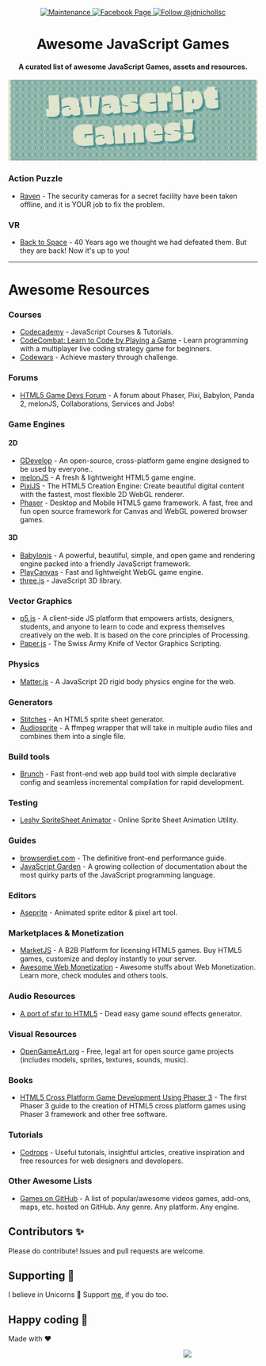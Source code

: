<p align="center">
  <a href="https://github.com/proyecto26/awesome-jsgames/graphs/commit-activity">
    <img src="https://img.shields.io/badge/Maintained%3F-yes-brightgreen.svg" alt="Maintenance" />
  </a>
  <a href="https://www.facebook.com/groups/javascriptgames">
    <img src="https://img.shields.io/website-up-down-green-red/http/shields.io.svg" alt="Facebook Page" />
  </a>
  <a href="https://twitter.com/intent/follow?screen_name=jdnichollsc">
    <img src="https://img.shields.io/twitter/follow/jdnichollsc.svg?label=Follow%20@jdnichollsc" alt="Follow @jdnichollsc" />
  </a>
</p>

<h1 align="center">Awesome JavaScript Games</h1>
<h4 align="center">A curated list of awesome JavaScript Games, assets and resources.</h4>
<p align="center">
  <img width="600px" alt="JavaScript Games" src="img/js-games.jpg">
</p>

### Action Puzzle
- [Raven](http://js13kgames.com/entries/raven) - The security cameras for a secret facility have been taken offline, and it is YOUR job to fix the problem.

### VR
- [Back to Space](https://js13kgames.com/entries/back-to-space) - 40 Years ago we thought we had defeated them. But they are back! Now it's up to you!

---

# Awesome Resources

### Courses
- [Codecademy](https://www.codecademy.com/catalog/language/javascript) - JavaScript Courses & Tutorials.
- [CodeCombat: Learn to Code by Playing a Game](https://github.com/codecombat/codecombat) - Learn programming with a multiplayer live coding strategy game for beginners.
- [Codewars](https://www.codewars.com) - Achieve mastery through challenge.

### Forums
- [HTML5 Game Devs Forum](https://www.html5gamedevs.com) - A forum about Phaser, Pixi, Babylon, Panda 2, melonJS, Collaborations, Services and Jobs!

### Game Engines
#### 2D
  - [GDevelop](https://github.com/4ian/GDevelop) - An open-source, cross-platform game engine designed to be used by everyone..
  - [melonJS](https://github.com/melonjs/melonjs) - A fresh & lightweight HTML5 game engine.
  - [PixiJS](https://github.com/pixijs/pixi.js) - The HTML5 Creation Engine: Create beautiful digital content with the fastest, most flexible 2D WebGL renderer.
  - [Phaser](https://github.com/photonstorm/phaser) - Desktop and Mobile HTML5 game framework. A fast, free and fun open source framework for Canvas and WebGL powered browser games.
#### 3D
  - [Babylonjs](https://github.com/BabylonJS/Babylon.js) - A powerful, beautiful, simple, and open game and rendering engine packed into a friendly JavaScript framework.
  - [PlayCanvas](https://github.com/playcanvas/engine) - Fast and lightweight WebGL game engine.
  - [three.js](https://github.com/mrdoob/three.js) - JavaScript 3D library.

### Vector Graphics
- [p5.js](https://github.com/processing/p5.js) - A client-side JS platform that empowers artists, designers, students, and anyone to learn to code and express themselves creatively on the web. It is based on the core principles of Processing.
- [Paper.js](https://github.com/paperjs/paper.js) - The Swiss Army Knife of Vector Graphics Scripting.

### Physics
- [Matter.js](https://github.com/liabru/matter-js) - A JavaScript 2D rigid body physics engine for the web.

### Generators
- [Stitches](https://draeton.github.io/stitches) - An HTML5 sprite sheet generator.
- [Audiosprite](https://github.com/tonistiigi/audiosprite) - A ffmpeg wrapper that will take in multiple audio files and combines them into a single file.

### Build tools
- [Brunch](https://github.com/brunch/brunch) - Fast front-end web app build tool with simple declarative config and seamless incremental compilation for rapid development.

### Testing
- [Leshy SpriteSheet Animator](https://www.leshylabs.com/apps/spriteSheetAnimator) - Online Sprite Sheet Animation Utility.

### Guides
- [browserdiet.com](https://browserdiet.com) - The definitive front-end performance guide.
- [JavaScript Garden](http://bonsaiden.github.io/JavaScript-Garden) - A growing collection of documentation about the most quirky parts of the JavaScript programming language.

### Editors
- [Aseprite](https://www.aseprite.org) - Animated sprite editor & pixel art tool.

### Marketplaces & Monetization
- [MarketJS](https://www.marketjs.com) - A B2B Platform for licensing HTML5 games. Buy HTML5 games, customize and deploy instantly to your server.
- [Awesome Web Monetization](https://github.com/thomasbnt/awesome-web-monetization) - Awesome stuffs about Web Monetization. Learn more, check modules and others tools.

### Audio Resources
- [A port of sfxr to HTML5](http://github.grumdrig.com/jsfxr) - Dead easy game sound effects generator.

### Visual Resources
- [OpenGameArt.org](https://opengameart.org) - Free, legal art for open source game projects (includes models, sprites, textures, sounds, music).

### Books
- [HTML5 Cross Platform Game Development Using Phaser 3](https://gumroad.com/l/odKJf) - The first Phaser 3 guide to the creation of HTML5 cross platform games using Phaser 3 framework and other free software.

### Tutorials
- [Codrops](https://tympanus.net/codrops/category/tutorials) - Useful tutorials, insightful articles, creative inspiration and free resources for web designers and developers.

### Other Awesome Lists
- [Games on GitHub](https://github.com/leereilly/games) - A list of popular/awesome videos games, add-ons, maps, etc. hosted on GitHub. Any genre. Any platform. Any engine.

## Contributors ✨
Please do contribute! Issues and pull requests are welcome.

## Supporting 🍻
I believe in Unicorns 🦄
Support [me](http://www.paypal.me/jdnichollsc/2), if you do too.

## Happy coding 💯
Made with ❤️

<img width="150px" src="https://avatars0.githubusercontent.com/u/28855608?s=200&v=4" align="right">
